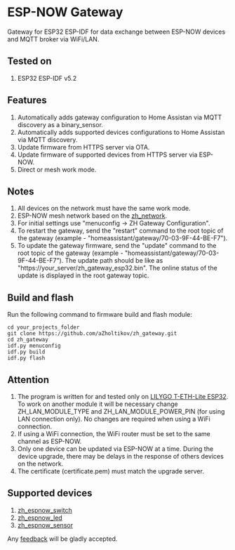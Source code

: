 # ESP-NOW Gateway

Gateway for ESP32 ESP-IDF for data exchange between ESP-NOW devices and MQTT broker via WiFi/LAN.

## Tested on

1. ESP32 ESP-IDF v5.2

## Features

1. Automatically adds gateway configuration to Home Assistan via MQTT discovery as a binary_sensor.
2. Automatically adds supported devices configurations to Home Assistan via MQTT discovery.
3. Update firmware from HTTPS server via OTA.
4. Update firmware of supported devices from HTTPS server via ESP-NOW.
5. Direct or mesh work mode.

## Notes

1. All devices on the network must have the same work mode.
2. ESP-NOW mesh network based on the [zh_network](https://github.com/aZholtikov/zh_network).
3. For initial settings use "menuconfig -> ZH Gateway Configuration".
4. To restart the gateway, send the "restart" command to the root topic of the gateway (example - "homeassistant/gateway/70-03-9F-44-BE-F7").
5. To update the gateway firmware, send the "update" command to the root topic of the gateway (example - "homeassistant/gateway/70-03-9F-44-BE-F7"). The update path should be like as "https://your_server/zh_gateway_esp32.bin". The online status of the update is displayed in the root gateway topic.

## Build and flash

Run the following command to firmware build and flash module:

```text
cd your_projects_folder
git clone https://github.com/aZholtikov/zh_gateway.git
cd zh_gateway
idf.py menuconfig
idf.py build
idf.py flash
```

## Attention

1. The program is written for and tested only on [LILYGO T-ETH-Lite ESP32](https://github.com/Xinyuan-LilyGO/LilyGO-T-ETH-Series). To work on another module it will be necessary change ZH_LAN_MODULE_TYPE and ZH_LAN_MODULE_POWER_PIN (for using LAN connection only). No changes are required when using a WiFi connection.
2. If using a WiFi connection, the WiFi router must be set to the same channel as ESP-NOW.
3. Only one device can be updated via ESP-NOW at a time. During the device upgrade, there may be delays in the response of others devices on the network.
4. The certificate (certificate.pem) must match the upgrade server.

## Supported devices

1. [zh_espnow_switch](https://github.com/aZholtikov/zh_espnow_switch)
2. [zh_espnow_led](https://github.com/aZholtikov/zh_espnow_led)
3. [zh_espnow_sensor](https://github.com/aZholtikov/zh_espnow_sensor)

Any [feedback](mailto:github@azholtikov.ru) will be gladly accepted.
